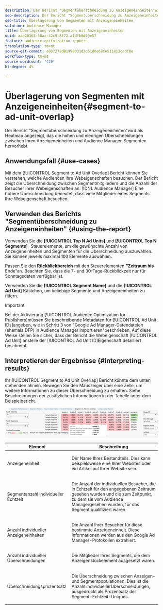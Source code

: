 ```yaml
---
description: Der Bericht "Segmentüberschneidung zu Anzeigeneinheiten"wird als Heatmap angezeigt, das die hohen und niedrigen Überschneidungen zwischen Ihren Anzeigeneinheiten und Audience Manager-Segmenten hervorhebt.
seo-description: Der Bericht "Segmentüberschneidung zu Anzeigeneinheiten"wird als Heatmap angezeigt, das die hohen und niedrigen Überschneidungen zwischen Ihren Anzeigeneinheiten und Audience Manager-Segmenten hervorhebt.
seo-title: Überlagerung von Segmenten mit Anzeigeneinheiten
solution: Audience Manager
title: Überlagerung von Segmenten mit Anzeigeneinheiten
uuid: aaa20163-58aa-42c9-8f72-a1dfb0d20e57
feature: audience optimization reports
translation-type: tm+mt
source-git-commit: e007279d81998031d2d61d0e68fe911813cadf8e
workflow-type: tm+mt
source-wordcount: '420'
ht-degree: 4%

---
```



# Überlagerung von Segmenten mit Anzeigeneinheiten{#segment-to-ad-unit-overlap}

Der Bericht &quot;Segmentüberschneidung zu Anzeigeneinheiten&quot;wird als Heatmap angezeigt, das die hohen und niedrigen Überschneidungen zwischen Ihren Anzeigeneinheiten und Audience Manager-Segmenten hervorhebt.

## Anwendungsfall {#use-cases}

Mit dem [!UICONTROL Segment to Ad Unit Overlap] Bericht können Sie verstehen, welche Audiencen Ihre Webeigenschaften besuchen. Der Bericht zeigt die Überschneidung zwischen Segmentmitgliedern und die Anzahl der Besucher Ihrer Webeigenschaften an. [!DNL Audience Manager] Eine höhere Überschneidung bedeutet, dass viele Mitglieder eines Segments Ihre Webeigenschaft besuchen.

## Verwenden des Berichts &quot;Segmentüberschneidung zu Anzeigeneinheiten&quot; {#using-the-report}

Verwenden Sie die **[!UICONTROL Top N Ad Units]** und **[!UICONTROL Top N Segments]** -Steuerelemente, um die gewünschte Anzahl von Anzeigeneinheiten und Segmenten für die Überschneidung auszuwählen. Sie können jeweils maximal 100 Elemente auswählen.

Passen Sie den **Rückblickbereich** mit den Steuerelementen **&quot;Zeitraum bis** Ende&quot;an. Beachten Sie, dass die 7- und 30-Tage-Rückblickzeit nur für Sonntagsdaten verfügbar ist.

Verwenden Sie die **[!UICONTROL Segment Name]** und die **[!UICONTROL Ad Unit]** Kästchen, um beliebige Segmente und Anzeigeneinheiten zu filtern.

>[!IMPORTANT]
>
>Bei der Aktivierung [!UICONTROL Audience Optimization for Publishers]müssen Sie beschreibende Metadaten für [!UICONTROL Ad Unit IDs]angeben, wie in Schritt 3 von &quot;Google Ad Manager-Datendateien (ehemals DFP) in Audience Manager [](../../../reporting/audience-optimization-reports/aor-publishers/import-dfp.md)importieren&quot;beschrieben. Auf diese Weise stellen Sie sicher, dass der Bericht die Webeigenschaft [!UICONTROL Ad Unit] anstelle der [!UICONTROL Ad Unit ID]Eigenschaft detailliert beschreibt.

## Interpretieren der Ergebnisse {#interpreting-results}

Ihr [!UICONTROL Segment to Ad Unit Overlap] Bericht könnte dem unten stehenden ähneln. Bewegen Sie den Mauszeiger über eine Zelle, um weitere Informationen zu dieser Überschneidung zu erhalten. Siehe Beschreibungen der zusätzlichen Informationen in der Tabelle unter dem Beispielbericht.

![](assets/publisher_segment_ad_unit_overlap.png)

<table id="table_22340F45B1B94D3796174CB30A60E212"> 
 <thead> 
  <tr> 
   <th colname="col1" class="entry"> Element </th> 
   <th colname="col2" class="entry"> Beschreibung </th> 
  </tr>
 </thead>
 <tbody> 
  <tr> 
   <td colname="col1"> <p><span class="wintitle"> Anzeigeneinheit </span> </p> </td> 
   <td colname="col2"> <p>Der Name Ihres Bestandteils. Dies kann beispielsweise eine Ihrer Websites oder ein Artikel auf Ihrer Website sein. </p> </td> 
  </tr> 
  <tr> 
   <td colname="col1"> <p><span class="wintitle"> Segmentanzahl individueller Echtzeit</span> </p> </td> 
   <td colname="col2"> <p>Die Anzahl der individuellen Besucher, die in Echtzeit für den angegebenen Zeitraum gesehen wurden und die zum Zeitpunkt, zu dem sie vom <span class="keyword"> Audience Manager</span>gesehen wurden, für das Segment qualifiziert waren. </p> </td> 
  </tr> 
  <tr> 
   <td colname="col1"> <p><span class="wintitle"> Anzahl individueller Anzeigeneinheiten</span> </p> </td> 
   <td colname="col2"> <p>Die Anzahl Ihrer Besucher für diese bestimmte Anzeigeneinheit. Diese Informationen werden aus den Google Ad Manager-Protokollen extrahiert. </p> </td> 
  </tr> 
  <tr> 
   <td colname="col1"> <p><span class="wintitle"> Anzahl individueller Überschneidungen</span> </p> </td> 
   <td colname="col2"> <p>Die Mitglieder Ihres Segments, die dem Anzeigenstückelement ausgesetzt waren. </p> </td> 
  </tr> 
  <tr> 
   <td colname="col1"> <p><span class="wintitle"> Überschneidungsprozentsatz</span> </p> </td> 
   <td colname="col2"> <p>Die Überschneidung zwischen Anzeigen- und Segmentpopulationen. Dies ist die Anzahl <span class="wintitle"> individueller</span>Überschneidungen, ausgedrückt als Prozentsatz der <span class="wintitle"> Segment-Echtzeit-Uniques</span>. </p> </td> 
  </tr> 
 </tbody> 
</table>

